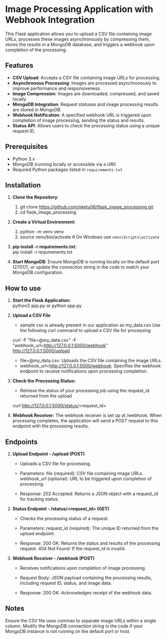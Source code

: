 # Image Processing Application with Webhook Integration

This Flask application allows you to upload a CSV file containing image URLs, processes these images asynchronously by compressing them, stores the results in a MongoDB database, and triggers a webhook upon completion of the processing.

## Features

- **CSV Upload**: Accepts a CSV file containing image URLs for processing.
- **Asynchronous Processing**: Images are processed asynchronously to improve performance and responsiveness.
- **Image Compression**: Images are downloaded, compressed, and saved locally.
- **MongoDB Integration**: Request statuses and image processing results are stored in MongoDB.
- **Webhook Notification**: A specified webhook URL is triggered upon completion of image processing, sending the status and results.
- **Status API**: Allows users to check the processing status using a unique request ID.

## Prerequisites

- Python 3.x
- MongoDB (running locally or accessible via a URI)
- Required Python packages listed in `requirements.txt`

## Installation

1. **Clone the Repository**:
   1. git clone https://github.com/nketu06/flask_image_processing.git
   2. cd flask_image_processing

2. **Create a Virtual Environment:**  
    1. python -m venv venv
    2. source venv/bin/activate  # On Windows use `venv\Scripts\activate`

3. **pip install -r requirements.txt:**  
    pip install -r requirements.txt

4. **Start MongoDB**:
    Ensure MongoDB is running locally on the default port (27017), or update the connection string in the code to match your MongoDB configuration.

## How to use

1. **Start the Flask Application:**  
    python3 app.py or python app.py

2. **Upload a CSV File**
    - sample csv is already present in our application as my_data.csv
    Use the following curl command to upload a CSV file for processing

    curl -F "file=@my_data.csv" -F "webhook_url=http://127.0.0.1:5000/webhook" http://127.0.0.1:5000/upload

    - file=@my_data.csv: Uploads the CSV file containing the image URLs.
    - webhook_url=http://127.0.0.1:5000/webhook: Specifies the webhook endpoint to receive notifications upon processing completion.

3. **Check the Processing Status:**
    - Retrieve the status of your processing job using the request_id returned from the upload

    curl http://127.0.0.1:5000/status/<request_id>

4. **Webhook Receiver:**
    The webhook receiver is set up at /webhook. When processing completes, the application will send a POST request to this endpoint with the processing results.

## Endpoints
1. **Upload Endpoint - /upload (POST)**
    - Uploads a CSV file for processing.

    - Parameters:
    file (required): CSV file containing image URLs.
    webhook_url (optional): URL to be triggered upon completion of processing.

    - Response:
    202 Accepted: Returns a JSON object with a request_id for tracking status.

2. **Status Endpoint - /status/<request_id> (GET)**
    - Checks the processing status of a request.

    - Parameters:
    request_id (required): The unique ID returned from the upload endpoint.

    - Response:
    200 OK: Returns the status and results of the processing request.
    404 Not Found: If the request_id is invalid.

3.  **Webhook Receiver - /webhook (POST)**

    - Receives notifications upon completion of image processing.

    - Request Body:
    JSON payload containing the processing results, including request ID, status, and image data.

    - Response:
    200 OK: Acknowledges receipt of the webhook data.

## Notes
Ensure the CSV file uses commas to separate image URLs within a single column.
Modify the MongoDB connection string in the code if your MongoDB instance is not running on the default port or host.








